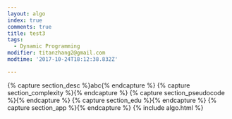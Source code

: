 ```yaml
---
layout: algo
index: true
comments: true
title: test3
tags:
  - Dynamic Programming
modifier: titanzhang2@gmail.com
modtime: '2017-10-24T18:12:38.832Z'

---
```

{% capture section_desc %}abc{% endcapture %}
{% capture section_complexity %}{% endcapture %}
{% capture section_pseudocode %}{% endcapture %}
{% capture section_edu %}{% endcapture %}
{% capture section_app %}{% endcapture %}
{% include algo.html %}